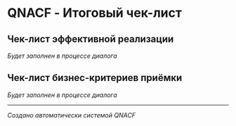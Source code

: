 # QNACF - Итоговый чек-лист

## Чек-лист эффективной реализации
*Будет заполнен в процессе диалога*

## Чек-лист бизнес-критериев приёмки
*Будет заполнен в процессе диалога*

---
*Создано автоматически системой QNACF*
